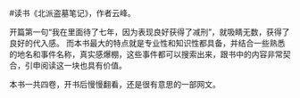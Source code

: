 #读书《北派盗墓笔记》，作者云峰。

开篇第一句“我在里面待了七年，因为表现良好获得了减刑”，就吸睛无数，获得了良好的代入感。
而本书最大的特点就是专业性和知识性都具备，并结合一些熟悉的地名和事件名称，真实感爆棚，这些事件都可以搜索出来，跟书中的内容非常契合，引申阅读这一块也具有价值。

本书一共四卷，开书后慢慢翻看，还是很有意思的一部网文。